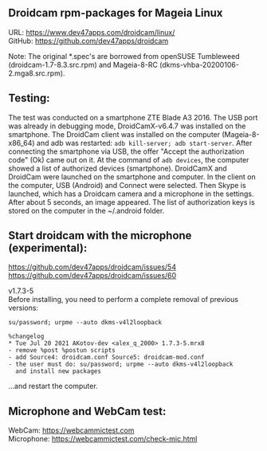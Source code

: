 Droidcam rpm-packages for Mageia Linux
---
URL: https://www.dev47apps.com/droidcam/linux/  
GitHub: https://github.com/dev47apps/droidcam  

Note: The original *.spec's are borrowed from openSUSE Tumbleweed (droidcam-1.7-8.3.src.rpm) and Mageia-8-RC (dkms-vhba-20200106-2.mga8.src.rpm).

Testing:
---
The test was conducted on a smartphone ZTE Blade A3 2016. The USB port was already in debugging mode, DroidCamX-v6.4.7 was installed on the smartphone. The DroidCam client was installed on the computer (Mageia-8-x86_64) and adb was restarted: `adb kill-server; adb start-server`. After connecting the smartphone via USB, the offer "Accept the authorization code" (Ok) came out on it. At the command of `adb devices`, the computer showed a list of authorized devices (smartphone). DroidCamX and DroidCam were launched on the smartphone and computer. In the client on the computer, USB (Android) and Connect were selected. Then Skype is launched, which has a Droidcam camera and a microphone in the settings. After about 5 seconds, an image appeared. The list of authorization keys is stored on the computer in the ~/.android folder.

Start droidcam with the microphone (experimental):
---
https://github.com/dev47apps/droidcam/issues/54  
https://github.com/dev47apps/droidcam/issues/60

v1.7.3-5  
Before installing, you need to perform a complete removal of previous versions:
```
su/password; urpme --auto dkms-v4l2loopback

%changelog
* Tue Jul 20 2021 AKotov-dev <alex_q_2000> 1.7.3-5.mrx8
- remove %post %postun scripts
- add Source4: droidcam.conf Source5: droidcam-mod.conf
- the user must do: su/password; urpme --auto dkms-v4l2loopback
  and install new packages
```
...and restart the computer.

Microphone and WebCam test:
---
WebCam: https://webcammictest.com  
Microphone: https://webcammictest.com/check-mic.html
